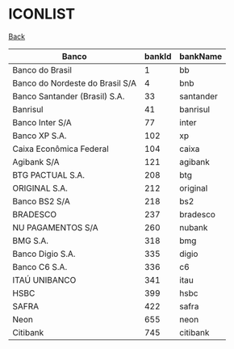 # ICONLIST

[Back](../README.md)


| Banco                                              | bankId | bankName                |
|----------------------------------------------------|--------|-------------------------|
| Banco do Brasil                                    | 1      | bb                      |
| Banco do Nordeste do Brasil S/A                    | 4      | bnb                     |
| Banco Santander (Brasil) S.A.                      | 33     | santander               |
| Banrisul                                           | 41     | banrisul                |
| Banco Inter S/A                                    | 77     | inter                   |
| Banco XP S.A.                                      | 102    | xp                      |
| Caixa Econômica Federal                            | 104    | caixa                   |
| Agibank S/A                                        | 121    | agibank                 |
| BTG PACTUAL S.A.                                   | 208    | btg                     |
| ORIGINAL S.A.                                      | 212    | original                |
| Banco BS2 S/A                                      | 218    | bs2                     |
| BRADESCO                                           | 237    | bradesco                |
| NU PAGAMENTOS S/A                                  | 260    | nubank                  |
| BMG S.A.                                           | 318    | bmg                     |
| Banco Digio S.A.                                   | 335    | digio                   |
| Banco C6 S.A.                                      | 336    | c6                      |
| ITAÚ UNIBANCO                                      | 341    | itau                    |
| HSBC                                               | 399    | hsbc                    |
| SAFRA                                              | 422    | safra                   |
| Neon                                               | 655    | neon                    |
| Citibank                                           | 745    | citibank                |